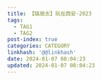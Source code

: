 ```yaml
---
title: 【镐居志】玩在西安·2023
tags:
  - TAG1
  - TAG2
post-index: true
categories: CATEGORY
linkhash: '@@linkhash'
date: 2024-01-07 08:04:23
updated: 2024-01-07 08:04:23
---
```

